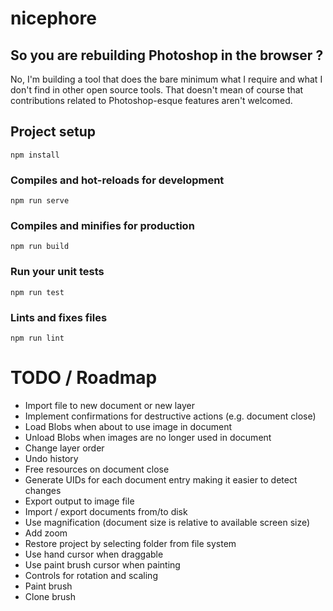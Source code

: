 # nicephore

## So you are rebuilding Photoshop in the browser ?

No, I'm building a tool that does the bare minimum what I require and what I don't
find in other open source tools. That doesn't mean of course that contributions
related to Photoshop-esque features aren't welcomed.

## Project setup
```
npm install
```

### Compiles and hot-reloads for development
```
npm run serve
```

### Compiles and minifies for production
```
npm run build
```

### Run your unit tests
```
npm run test
```

### Lints and fixes files
```
npm run lint
```

# TODO / Roadmap

* Import file to new document or new layer
* Implement confirmations for destructive actions (e.g. document close)
* Load Blobs when about to use image in document
* Unload Blobs when images are no longer used in document
* Change layer order
* Undo history
* Free resources on document close
* Generate UIDs for each document entry making it easier to detect changes
* Export output to image file
* Import / export documents from/to disk
* Use magnification (document size is relative to available screen size)
* Add zoom
* Restore project by selecting folder from file system
* Use hand cursor when draggable
* Use paint brush cursor when painting
* Controls for rotation and scaling
* Paint brush
* Clone brush
